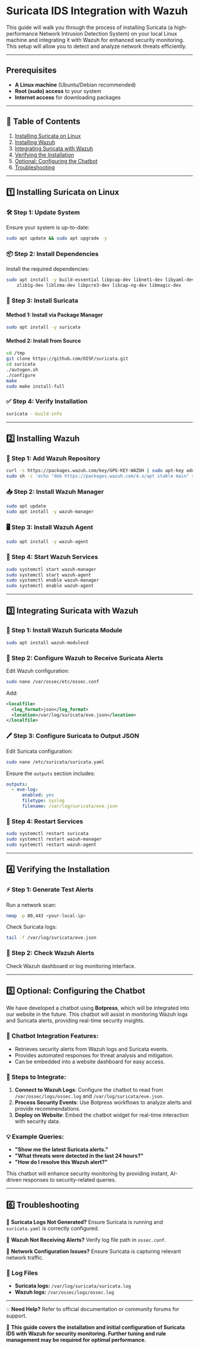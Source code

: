 # Suricata IDS Integration with Wazuh

This guide will walk you through the process of installing Suricata (a high-performance Network Intrusion Detection System) on your local Linux machine and integrating it with Wazuh for enhanced security monitoring. This setup will allow you to detect and analyze network threats efficiently.

---

## Prerequisites

- **A Linux machine** (Ubuntu/Debian recommended)
- **Root (sudo) access** to your system
- **Internet access** for downloading packages

---

## 📌 Table of Contents

1. [Installing Suricata on Linux](#1-installing-suricata-on-linux)
2. [Installing Wazuh](#2-installing-wazuh)
3. [Integrating Suricata with Wazuh](#3-integrating-suricata-with-wazuh)
4. [Verifying the Installation](#4-verifying-the-installation)
5. [Optional: Configuring the Chatbot](#5-optional-configuring-the-chatbot)
6. [Troubleshooting](#6-troubleshooting)

---

## 1️⃣ Installing Suricata on Linux

### 🛠 Step 1: Update System

Ensure your system is up-to-date:

```bash
sudo apt update && sudo apt upgrade -y
```

### 📦 Step 2: Install Dependencies

Install the required dependencies:

```bash
sudo apt install -y build-essential libpcap-dev libnet1-dev libyaml-dev \
    zlib1g-dev liblzma-dev libpcre3-dev libcap-ng-dev libmagic-dev
```

### 🔧 Step 3: Install Suricata

#### Method 1: Install via Package Manager

```bash
sudo apt install -y suricata
```

#### Method 2: Install from Source

```bash
cd /tmp
git clone https://github.com/OISF/suricata.git
cd suricata
./autogen.sh
./configure
make
sudo make install-full
```

### ✅ Step 4: Verify Installation

```bash
suricata --build-info
```

---

## 2️⃣ Installing Wazuh

### 🔑 Step 1: Add Wazuh Repository

```bash
curl -s https://packages.wazuh.com/key/GPG-KEY-WAZUH | sudo apt-key add -
sudo sh -c 'echo "deb https://packages.wazuh.com/4.x/apt stable main" > /etc/apt/sources.list.d/wazuh.list'
```

### 📥 Step 2: Install Wazuh Manager

```bash
sudo apt update
sudo apt install -y wazuh-manager
```

### 🖥 Step 3: Install Wazuh Agent

```bash
sudo apt install -y wazuh-agent
```

### 🚀 Step 4: Start Wazuh Services

```bash
sudo systemctl start wazuh-manager
sudo systemctl start wazuh-agent
sudo systemctl enable wazuh-manager
sudo systemctl enable wazuh-agent
```

---

## 3️⃣ Integrating Suricata with Wazuh

### 🔌 Step 1: Install Wazuh Suricata Module

```bash
sudo apt install wazuh-modulesd
```

### 📝 Step 2: Configure Wazuh to Receive Suricata Alerts

Edit Wazuh configuration:

```bash
sudo nano /var/ossec/etc/ossec.conf
```

Add:

```xml
<localfile>
  <log_format>json</log_format>
  <location>/var/log/suricata/eve.json</location>
</localfile>
```

### 🖊 Step 3: Configure Suricata to Output JSON

Edit Suricata configuration:

```bash
sudo nano /etc/suricata/suricata.yaml
```

Ensure the `outputs` section includes:

```yaml
outputs:
  - eve-log:
      enabled: yes
      filetype: syslog
      filename: /var/log/suricata/eve.json
```

### 🔄 Step 4: Restart Services

```bash
sudo systemctl restart suricata
sudo systemctl restart wazuh-manager
sudo systemctl restart wazuh-agent
```

---

## 4️⃣ Verifying the Installation

### ⚡ Step 1: Generate Test Alerts

Run a network scan:

```bash
nmap -p 80,443 <your-local-ip>
```

Check Suricata logs:

```bash
tail -f /var/log/suricata/eve.json
```

### 🔎 Step 2: Check Wazuh Alerts

Check Wazuh dashboard or log monitoring interface.

---

## 5️⃣ Optional: Configuring the Chatbot

We have developed a chatbot using **Botpress**, which will be integrated into our website in the future. This chatbot will assist in monitoring Wazuh logs and Suricata alerts, providing real-time security insights.

### 🔗 Chatbot Integration Features:

- Retrieves security alerts from Wazuh logs and Suricata events.
- Provides automated responses for threat analysis and mitigation.
- Can be embedded into a website dashboard for easy access.

### 🚀 Steps to Integrate:

1. **Connect to Wazuh Logs**: Configure the chatbot to read from `/var/ossec/logs/ossec.log` and `/var/log/suricata/eve.json`.
2. **Process Security Events**: Use Botpress workflows to analyze alerts and provide recommendations.
3. **Deploy on Website**: Embed the chatbot widget for real-time interaction with security data.

### 💡 Example Queries:

- **"Show me the latest Suricata alerts."**
- **"What threats were detected in the last 24 hours?"**
- **"How do I resolve this Wazuh alert?"**

This chatbot will enhance security monitoring by providing instant, AI-driven responses to security-related queries.

---

## 6️⃣ Troubleshooting

🔹 **Suricata Logs Not Generated?** Ensure Suricata is running and `suricata.yaml` is correctly configured.
<br>

🔹 **Wazuh Not Receiving Alerts?** Verify log file path in `ossec.conf`.
<br>

🔹 **Network Configuration Issues?** Ensure Suricata is capturing relevant network traffic.

### 📂 Log Files

- **Suricata logs:** `/var/log/suricata/suricata.log`
- **Wazuh logs:** `/var/ossec/logs/ossec.log`

---

💡 **Need Help?** Refer to official documentation or community forums for support.

📢 **This guide covers the installation and initial configuration of Suricata IDS with Wazuh for security monitoring. Further tuning and rule management may be required for optimal performance.**

